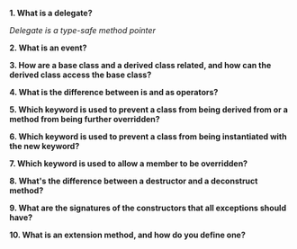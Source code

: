 **1. What is a delegate?**

*Delegate is a type-safe method pointer*

**2. What is an event?**

**3. How are a base class and a derived class related, and how can the derived class access the base class?**

**4. What is the difference between is and as operators?**

**5. Which keyword is used to prevent a class from being derived from or a method from being further overridden?**

**6. Which keyword is used to prevent a class from being instantiated with the new keyword?**

**7. Which keyword is used to allow a member to be overridden?**

**8. What's the difference between a destructor and a deconstruct method?**

**9. What are the signatures of the constructors that all exceptions should have?**

**10.  What is an extension method, and how do you define one?**